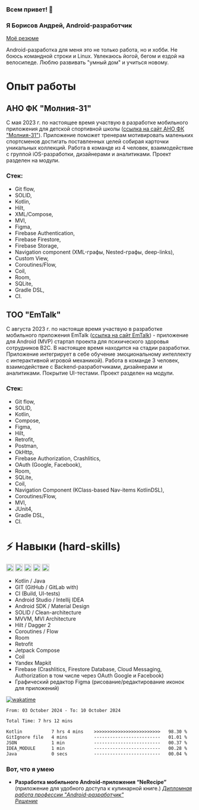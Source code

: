 ### Всем привет! 👋

### Я Борисов Андрей, Android-разработчик

[Моё резюме](https://disk.yandex.ru/i/m36-yaPcj6FNdg)

Android-разработка для меня это не только работа, но и хобби.
Не боюсь командной строки и Linux.
Увлекаюсь йогой, бегом и ездой на велосипеде.
Люблю развивать "умный дом" и учиться новому.

# Опыт работы

## АНО ФК "Молния-31"

С мая 2023 г. по настоящее время участвую в разработке мобильного приложения для детской спортивной
школы ([ссылка на сайт АНО ФК "Молния-31"](https://molnia.nko31.ru)).
Приложение поможет тренерам мотивировать маленьких спортсменов достигать поставленных целей собирая карточки уникальных
коллекций.
Работа в команде из 4 человек, взаимодействие с группой iOS-разработки, дизайнерами и аналитиками.
Проект разделен на модули.

### Стек:

- Git flow,
- SOLID,
- Kotlin,
- Hilt,
- XML/Compose,
- MVI,
- Figma,
- Firebase Authentication,
- Firebase Firestore,
- Firebase Storage,
- Navigation component (XML-графы, Nested-графы, deep-links),
- Custom View,
- Coroutines/Flow,
- Coil,
- Room,
- SQLite,
- Gradle DSL,
- CI.

## ТОО "EmTalk"

C августа 2023 г. по настояще время участвую в разработке мобильного приложения
EmTalk ([ссылка на сайт EmTalk](https://emtalk.org/)) - приложение для Android (MVP)
стартап проекта для психического здоровья сотрудников B2C. В настоящее время находится на стадии разработки.
Приложение интегрирует в себе обучение эмоциональному интеллекту с интерактивной игровой механикой).
Работа в команде 3 человек, взаимодействие с Backend-разработчиками, дизайнерами и аналитиками. Покрытие UI-тестами.
Проект разделен на модули.

### Стек:

- Git flow,
- SOLID,
- Kotlin,
- Compose,
- Figma,
- Hilt,
- Retrofit,
- Postman,
- OkHttp,
- Firebase Authorization, Crashlitics,
- OAuth (Google, Facebook),
- Room,
- SQLite,
- Coil,
- Navigation Component (KClass-based Nav-items KotlinDSL),
- Coroutines/Flow,
- MVI,
- JUnit4,
- Gradle DSL,
- CI.

# ⚡ Навыки (hard-skills)
<p float="left">
  <img height="20" alt="Kotlin" src="https://img.shields.io/badge/kotlin%20-%237F52FF.svg?&style=for-the-badge&logo=kotlin&logoColor=white"/>
  <img height="20" alt="Git" src="https://img.shields.io/badge/git%20-%23F05033.svg?&style=for-the-badge&logo=git&logoColor=white"/>
  <img height="20" alt="GitHub" src="https://img.shields.io/badge/github%20-%23121011.svg?&style=for-the-badge&logo=github&logoColor=white"/>
  <img height="20" alt="JetPackCompose" src="https://img.shields.io/badge/JetPackCompose%20-%234285F4.svg?&style=for-the-badge&logo=jetpackcompose&logoColor=white"/>
  <img height="20" alt="Firebase" src="https://img.shields.io/badge/firebase%20-%23039BE5.svg?&style=for-the-badge&logo=firebase"/>
</p>

* Kotlin / Java
* GIT (GitHub / GitLab with)
* CI (Build, UI-tests)
* Android Studio / Intellij IDEA
* Android SDK / Material Design
* SOLID / Clean-architecture
* MVVM, MVI Architecture
* Hilt / Dagger 2
* Coroutines / Flow
* Room
* Retrofit
* Jetpack Compose
* Coil
* Yandex Mapkit
* Firebase (Crashlitics, Firestore Database, Cloud Messaging, Authorization в том числе через OAuth Google и Facebook)
* Графический редактор Figma (рисование/редактирование иконок для приложений)

[![wakatime](https://wakatime.com/badge/user/e778006b-282d-432f-abd0-2a7eb49f3184.svg)](https://wakatime.com/@e778006b-282d-432f-abd0-2a7eb49f3184)

<!--START_SECTION:waka-->

```txt
From: 03 October 2024 - To: 10 October 2024

Total Time: 7 hrs 12 mins

Kotlin           7 hrs 4 mins    >>>>>>>>>>>>>>>>>>>>>>>>>   98.30 %
GitIgnore file   4 mins          -------------------------   01.01 %
JSON             1 min           -------------------------   00.37 %
IDEA_MODULE      1 min           -------------------------   00.28 %
Java             0 secs          -------------------------   00.04 %
```

<!--END_SECTION:waka-->

### Вот, что я умею

* **Разработка мобильного Android-приложения “NeRecipe”** (приложение для удобного доступа к кулинарной книге.)
  *[Дипломная работа профессии "Android-разработчик"](https://disk.yandex.ru/i/8jtYROYKXGp4-A)*  
  *[Решение](https://github.com/clinri/NeRecipe)*

<!--
**clinri/clinri** is a ✨ _special_ ✨ repository because its `README.md` (this file) appears on your GitHub profile.